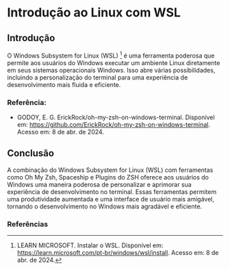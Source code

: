 # Introdução ao Linux com WSL

## Introdução

O Windows Subsystem for Linux (WSL) [^1] é uma ferramenta poderosa que permite aos usuários do Windows executar um ambiente Linux diretamente em seus sistemas operacionais Windows. Isso abre várias possibilidades, incluindo a personalização do terminal para uma experiência de desenvolvimento mais fluida e eficiente.





### Referência:
- GODOY, E. G. ErickRock/oh-my-zsh-on-windows-terminal. Disponível em: <https://github.com/ErickRock/oh-my-zsh-on-windows-terminal>. Acesso em: 8 de abr. de 2024.



## Conclusão

A combinação do Windows Subsystem for Linux (WSL) com ferramentas como Oh My Zsh, Spaceship e Plugins do ZSH oferece aos usuários do Windows uma maneira poderosa de personalizar e aprimorar sua experiência de desenvolvimento no terminal. Essas ferramentas permitem uma produtividade aumentada e uma interface de usuário mais amigável, tornando o desenvolvimento no Windows mais agradável e eficiente.

### Referências

[^1]: LEARN MICROSOFT. Instalar o WSL. Disponível em: <https://learn.microsoft.com/pt-br/windows/wsl/install>. Acesso em: 8 de abr. de 2024.